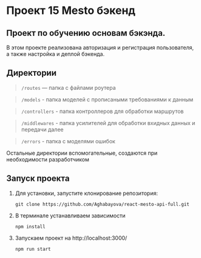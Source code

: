 # Проект 15 Mesto бэкенд

## Проект по обучению основам бэкэнда.

В этом проекте реализована авторизация и регистрация пользователя, а также настройка и деплой бэкенда.

## Директории

> `/routes` — папка с файлами роутера

> `/models` - папка моделей с прописаными требованиями к данным

> `/controllers` - папка контроллеров для обработки маршрутов 

> `/middlewares` - папка усилителей для обработки вхидных данных и передачи далее

> `/errors` - папка с моделями ошибок
  
Остальные директории вспомогательные, создаются при необходимости разработчиком

## Запуск проекта

1. Для установки, запустите клонирование репозитория:
    ```
    git clone https://github.com/Aghabayova/react-mesto-api-full.git
    ```

2. В терминале устанавливаем зависимости
    ```
    npm install
    ```

3. Запускаем проект на http://localhost:3000/
    ```
    npm run start  
    ```

